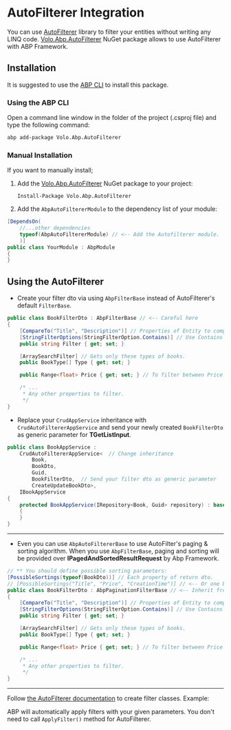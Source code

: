 # AutoFilterer Integration

You can use [AutoFilterer](https://github.com/enisn/AutoFilterer) library to filter your entities without writing any LINQ code. [Volo.Abp.AutoFilterer](https://www.nuget.org/packages/Volo.Abp.AutoFilterer) NuGet package allows to use AutoFilterer with ABP Framework.

## Installation

It is suggested to use the [ABP CLI](CLI.md) to install this package.

### Using the ABP CLI

Open a command line window in the folder of the project (.csproj file) and type the following command:

````bash
abp add-package Volo.Abp.AutoFilterer
````

### Manual Installation

If you want to manually install;

1. Add the [Volo.Abp.AutoFilterer](https://www.nuget.org/packages/Volo.Abp.AutoFilterer) NuGet package to your project:

   ````
   Install-Package Volo.Abp.AutoFilterer
   ````

2.  Add the `AbpAutoFiltererModule` to the dependency list of your module:

````csharp
[DependsOn(
    //...other dependencies
    typeof(AbpAutoFiltererModule) // <-- Add the Autofilterer module.
    )]
public class YourModule : AbpModule
{
}
````

## Using the AutoFilterer

- Create your filter dto via using `AbpFilterBase` instead of AutoFilterer's default `FilterBase`.

```csharp
public class BookFilterDto : AbpFilterBase // <-- Careful here
{
    [CompareTo("Title", "Description")] // Properties of Entity to compare.
    [StringFilterOptions(StringFilterOption.Contains)] // Use Contains method instead of exact value.
    public string Filter { get; set; }

    [ArraySearchFilter] // Gets only these types of books.
    public BookType[] Type { get; set; }

    public Range<float> Price { get; set; } // To filter between Price range.

    /* ... 
     * Any other properties to filter.
     */
}
```

- Replace your `CrudAppService` inheritance with `CrudAutoFiltererAppService` and send your newly created `BookFilterDto` as generic parameter for **TGetListInput**.


```csharp
public class BookAppService :
    CrudAutoFiltererAppService<  // Change inheritance
        Book,
        BookDto,
        Guid, 
        BookFilterDto,  // Send your filter dto as generic parameter
        CreateUpdateBookDto>,
    IBookAppService
{
    protected BookAppService(IRepository<Book, Guid> repository) : base(repository)
    {
    }
}
```

---

- Even you can use `AbpAutoFiltererBase` to use AutoFilter's paging & sorting algorithm. When you use `AbpFilterBase`, paging and sorting will be provided over **IPagedAndSortedResultRequest**  by Abp Framework.

```csharp
// ** You should define possible sorting parameters:
[PossibleSortings(typeof(BookDto))] // Each property of return dto.
// [PossibleSortings("Title", "Price", "CreationTime")] // <-- Or one by one
public class BookFilterDto : AbpPaginationFilterBase // <-- Inherit from
{
    [CompareTo("Title", "Description")] // Properties of Entity to compare.
    [StringFilterOptions(StringFilterOption.Contains)] // Use Contains method instead of exact value.
    public string Filter { get; set; }

    [ArraySearchFilter] // Gets only these types of books.
    public BookType[] Type { get; set; }

    public Range<float> Price { get; set; } // To filter between Price range.

    /* ... 
     * Any other properties to filter.
     */
}
```

---

Follow [the AutoFilterer documentation](https://github.com/enisn/AutoFilterer/wiki) to create filter classes.  Example:

ABP will automatically apply filters with your given parameters. You don't need to call `ApplyFilter()` method for AutoFilterer.
